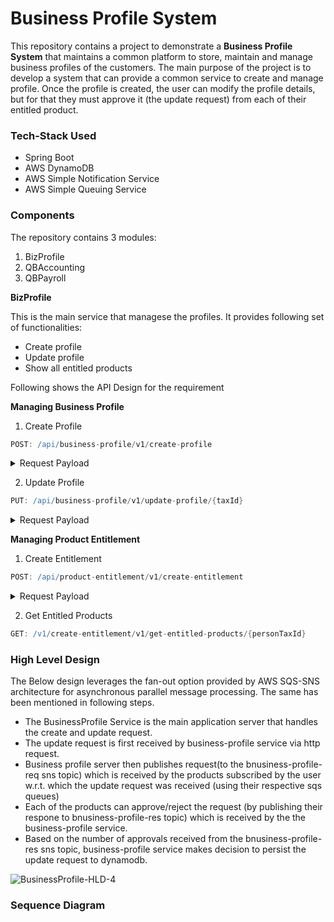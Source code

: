 # Business Profile System

This repository contains a project to demonstrate a **Business Profile System** that maintains a common platform to store, maintain and manage business profiles of the customers. The main purpose of the project is to develop a system that can provide a common service to create and manage profile. Once the profile is created, the user can modify the profile details, but for that they must approve it (the update request) from each of their entitled product.

### Tech-Stack Used

* Spring Boot
* AWS DynamoDB
* AWS Simple Notification Service
* AWS Simple Queuing Service


### Components

The repository contains 3 modules:
1. BizProfile
2. QBAccounting
3. QBPayroll

**BizProfile**

This is the main service that managese the profiles.
It provides following set of functionalities:
* Create profile
* Update profile
* Show all entitled products

Following shows the API Design for the requirement

**Managing Business Profile**

1. Create Profile<br>


```groovy
POST: /api/business-profile/v1/create-profile
```
<details>
  <summary>Request Payload</summary>
  
  ```json
{
    "legalName" : "string",
    "companyName" : "string",
    "email": "string",
    "taxId" : "string",
    "website": "string",
    "legalAddress" : "string",
    "businessAddress" : {
        "line1" : "string",
        "line2" : "string",
        "city" : "string",
        "state" : "string",
        "zip" : "string",
        "country" : "string"
    }
}
  ```
</details>

2. Update Profile<br>


```groovy
PUT: /api/business-profile/v1/update-profile/{taxId}
```
<details>
  <summary>Request Payload</summary>
  
  ```json
{
    "legalName" : "string",
    "companyName" : "string",
    "email": "string",
    "taxId" : "string",
    "website": "string",
    "legalAddress" : "string",
    "businessAddress" : {
        "line1" : "string",
        "line2" : "string",
        "city" : "string",
        "state" : "string",
        "zip" : "string",
        "country" : "string"
    }
}
  ```
</details>

**Managing Product Entitlement**

1. Create Entitlement<br>


```groovy
POST: /api/product-entitlement/v1/create-entitlement
```
<details>
  <summary>Request Payload</summary>
  
  ```json
{
    "entitledProdCode": "string",
    "personTaxId": "string"
}
  ```
</details>

2. Get Entitled Products<br>


```groovy
GET: /v1/create-entitlement/v1/get-entitled-products/{personTaxId}
```

### High Level Design

The Below design leverages the fan-out option provided by AWS SQS-SNS architecture for asynchronous parallel message processing. The same has been mentioned in following steps.
* The BusinessProfile Service is the main application server that handles the create and update request.
* The update request is first received by business-profile service via http request.
* Business profile server then publishes request(to the bnusiness-profile-req sns topic) which is received by the products subscribed by the user w.r.t. which the update request was received (using their respective sqs queues)
* Each of the products can approve/reject the request (by publishing their respone to bnusiness-profile-res topic) which is received by the the business-profile service.
* Based on the number of approvals received from the bnusiness-profile-res sns topic, business-profile service makes decision to persist the update request to dynamodb.


![BusinessProfile-HLD-4](https://user-images.githubusercontent.com/28482024/147825827-a9646f38-5d07-44cc-af8e-cf4ca0ccdb43.jpg)


### Sequence Diagram







